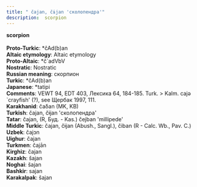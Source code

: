 ```yaml
---
title: " čajan, čɨjan 'сколопендра'"
description:  scorpion
---
```

<p data-pagefind-weight="0.5">
<strong> scorpion</strong><br><br>
<strong>Proto-Turkic</strong>:  *čAd(b)an<br>
<strong>Altaic etymology</strong>:  Altaic etymology<br>
<strong> Proto-Altaic</strong>:  *č`adVbV<br>
<strong>Nostratic</strong>:  Nostratic<br>
<strong>Russian meaning</strong>:  скорпион<br>
<strong>Turkic</strong>:  *čAd(b)an<br>
<strong>Japanese</strong>:  *tatipi<br>
<strong>Comments</strong>:  VEWT 94, EDT 403, Лексика 64, 184-185. Turk. > Kalm. cajǝ `crayfish' (?), see Щербак 1997, 111.<br>
<strong>Karakhanid</strong>:  čaδan (MK, KB)<br>
<strong>Turkish</strong>:  čajan, čɨjan 'сколопендра'<br>
<strong>Tatar</strong>:  čajan, (R, Буд. - Kas.) čejban 'millipede'<br>
<strong>Middle Turkic</strong>:  čajan, čɨjan (Abush., Sangl.), čiban (R - Calc. Wb., Pav. C.)<br>
<strong>Uzbek</strong>:  čajɔn<br>
<strong>Uighur</strong>:  čajan<br>
<strong>Turkmen</strong>:  čajān<br>
<strong>Kirghiz</strong>:  čajan<br>
<strong>Kazakh</strong>:  šajan<br>
<strong>Noghai</strong>:  šajan<br>
<strong>Bashkir</strong>:  sajan<br>
<strong>Karakalpak</strong>:  šajan<br>

</p>
